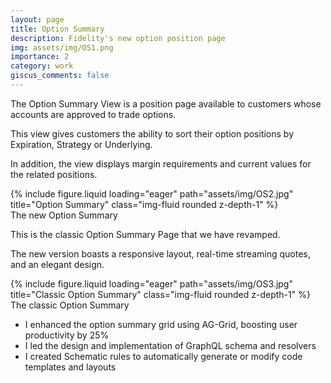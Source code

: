 ```yaml
---
layout: page
title: Option Summary
description: Fidelity's new option position page
img: assets/img/OS1.png
importance: 2
category: work
giscus_comments: false
---
```


The Option Summary View is a position page available to customers whose accounts are approved to trade options.

This view gives customers the ability to sort their option positions by Expiration, Strategy or Underlying.

In addition, the view displays margin requirements and current values for the related positions.

<div class="row">
    <div class="col-sm mt-3 mt-md-0">
        {% include figure.liquid loading="eager" path="assets/img/OS2.jpg" title="Option Summary" class="img-fluid rounded z-depth-1" %}
    </div>
</div>

<div class="caption">
    The new Option Summary
</div>

This is the classic Option Summary Page that we have revamped. 

The new version boasts a responsive layout, real-time streaming quotes, and an elegant design.

<div class="row">
    <div class="col-sm mt-3 mt-md-0">
        {% include figure.liquid loading="eager" path="assets/img/OS3.jpg" title="Classic Option Summary" class="img-fluid rounded z-depth-1" %}
    </div>
</div>

<div class="caption">
    The classic Option Summary
</div>

- I enhanced the option summary grid using AG-Grid, boosting user productivity by 25%
- I led the design and implementation of GraphQL schema and resolvers
- I created Schematic rules to automatically generate or modify code templates and layouts
